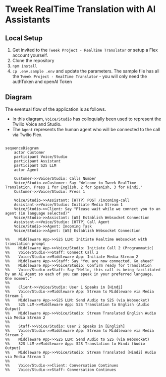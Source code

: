 # Tweek RealTime Translation with AI Assistants

## Local Setup

1) Get invited to the `Tweek Project - RealTime Translator` or setup a Flex account yourself.
2) Clone the repository
3) `npm install`
4) `cp .env.sample .env` and update the parameters. The sample file has all the `Tweek Project - RealTime Translator` - you will only need the authToken and openAI Token

## Diagram

The eventual flow of the application is as follows. 
- In this diagram, `Voice/Studio` has colloquially been used to represent the Twilio Voice and Studio.
- The `Agent` represents the human agent who will be connected to the call via Twilio Flex.

```mermaid

sequenceDiagram
    actor Customer
    participant Voice/Studio
    participant Assistant
    participant S2S LLM
    actor Agent

    Customer->>Voice/Studio: Calls Number
    Voice/Studio->>Customer: Say "Welcome to Tweek RealTime Translation. Press 1 for English, 2 for Spanish, 3 for Hindi."
    Customer->>Voice/Studio: Press 1
    
    Voice/Studio->>Assistant: [HTTP] POST /incoming-call
    Assistant->>Voice/Studio: Initiate Media Stream 1
    Voice/Studio->>Client: Say "Please wait while we connect you to an agent (in language selected)"
    Voice/Studio->>Assistant: [WS] Establish Websocket Connection
    Assistant->>Voice/Studio: [HTTP] Call Agent
    Voice/Studio->>Agent: Incoming Task
    Voice/Studio->>Agent: [WS] Establish Websocket Connection

%%    Middleware App->>S2S LLM: Initiate Realtime Websocket with translation prompt
%%    Middleware App->>Voice/Studio: Initiate Call 2 (Programmatic)
%%    Voice/Studio->>Staff: Connect Call 2
%%    Voice/Studio->>Middleware App: Initiate Media Stream 2
%%    Middleware App->>Staff: Say "You are now connected. Go ahead"
%%    Middleware App->>Voice/Studio: Confirm ready for translation
%%    Voice/Studio->>Staff: Say "Hello, this call is being facilitated by an AI Agent so each of you can speak in your preferred language. One moment."
%%
%%    Client->>Voice/Studio: User 1 Speaks in [Hindi]
%%    Voice/Studio->>Middleware App: Stream to Middleware via Media Stream 1
%%    Middleware App->>S2S LLM: Send Audio to S2S (via Websocket)
%%    S2S LLM->>Middleware App: S2S Translation to English (Audio Output)
%%    Middleware App->>Voice/Studio: Stream Translated English Audio via Media Stream 2
%%
%%    Staff->>Voice/Studio: User 2 Speaks in [English]
%%    Voice/Studio->>Middleware App: Stream to Middleware via Media Stream 2
%%    Middleware App->>S2S LLM: Send Audio to S2S (via Websocket)
%%    S2S LLM->>Middleware App: S2S Translation to Hindi (Audio Output)
%%    Middleware App->>Voice/Studio: Stream Translated [Hindi] Audio via Media Stream 1
%%
%%    Voice/Studio->>Client: Conversation Continues
%%    Voice/Studio->>Staff: Conversation Continues
```

